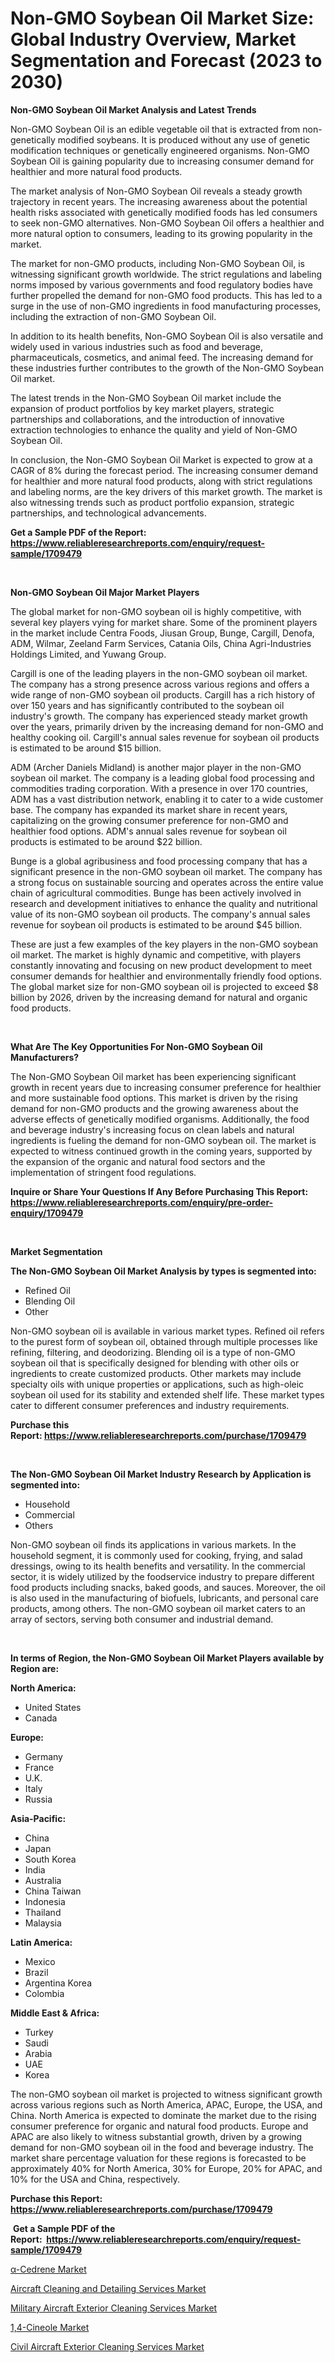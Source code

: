 <p><h1>Non-GMO Soybean Oil Market Size: Global Industry Overview, Market Segmentation and Forecast (2023 to 2030)</h1></p><p><strong>Non-GMO Soybean Oil Market Analysis and Latest Trends</strong></p>
<p><p>Non-GMO Soybean Oil is an edible vegetable oil that is extracted from non-genetically modified soybeans. It is produced without any use of genetic modification techniques or genetically engineered organisms. Non-GMO Soybean Oil is gaining popularity due to increasing consumer demand for healthier and more natural food products.</p><p>The market analysis of Non-GMO Soybean Oil reveals a steady growth trajectory in recent years. The increasing awareness about the potential health risks associated with genetically modified foods has led consumers to seek non-GMO alternatives. Non-GMO Soybean Oil offers a healthier and more natural option to consumers, leading to its growing popularity in the market.</p><p>The market for non-GMO products, including Non-GMO Soybean Oil, is witnessing significant growth worldwide. The strict regulations and labeling norms imposed by various governments and food regulatory bodies have further propelled the demand for non-GMO food products. This has led to a surge in the use of non-GMO ingredients in food manufacturing processes, including the extraction of non-GMO Soybean Oil.</p><p>In addition to its health benefits, Non-GMO Soybean Oil is also versatile and widely used in various industries such as food and beverage, pharmaceuticals, cosmetics, and animal feed. The increasing demand for these industries further contributes to the growth of the Non-GMO Soybean Oil market.</p><p>The latest trends in the Non-GMO Soybean Oil market include the expansion of product portfolios by key market players, strategic partnerships and collaborations, and the introduction of innovative extraction technologies to enhance the quality and yield of Non-GMO Soybean Oil.</p><p>In conclusion, the Non-GMO Soybean Oil Market is expected to grow at a CAGR of 8% during the forecast period. The increasing consumer demand for healthier and more natural food products, along with strict regulations and labeling norms, are the key drivers of this market growth. The market is also witnessing trends such as product portfolio expansion, strategic partnerships, and technological advancements.</p></p>
<p><strong>Get a Sample PDF of the Report:&nbsp; <a href="https://www.reliableresearchreports.com/enquiry/request-sample/1709479">https://www.reliableresearchreports.com/enquiry/request-sample/1709479</a></strong></p>
<p>&nbsp;</p>
<p><strong>Non-GMO Soybean Oil Major Market Players</strong></p>
<p><p>The global market for non-GMO soybean oil is highly competitive, with several key players vying for market share. Some of the prominent players in the market include Centra Foods, Jiusan Group, Bunge, Cargill, Denofa, ADM, Wilmar, Zeeland Farm Services, Catania Oils, China Agri-Industries Holdings Limited, and Yuwang Group.</p><p>Cargill is one of the leading players in the non-GMO soybean oil market. The company has a strong presence across various regions and offers a wide range of non-GMO soybean oil products. Cargill has a rich history of over 150 years and has significantly contributed to the soybean oil industry's growth. The company has experienced steady market growth over the years, primarily driven by the increasing demand for non-GMO and healthy cooking oil. Cargill's annual sales revenue for soybean oil products is estimated to be around $15 billion.</p><p>ADM (Archer Daniels Midland) is another major player in the non-GMO soybean oil market. The company is a leading global food processing and commodities trading corporation. With a presence in over 170 countries, ADM has a vast distribution network, enabling it to cater to a wide customer base. The company has expanded its market share in recent years, capitalizing on the growing consumer preference for non-GMO and healthier food options. ADM's annual sales revenue for soybean oil products is estimated to be around $22 billion.</p><p>Bunge is a global agribusiness and food processing company that has a significant presence in the non-GMO soybean oil market. The company has a strong focus on sustainable sourcing and operates across the entire value chain of agricultural commodities. Bunge has been actively involved in research and development initiatives to enhance the quality and nutritional value of its non-GMO soybean oil products. The company's annual sales revenue for soybean oil products is estimated to be around $45 billion.</p><p>These are just a few examples of the key players in the non-GMO soybean oil market. The market is highly dynamic and competitive, with players constantly innovating and focusing on new product development to meet consumer demands for healthier and environmentally friendly food options. The global market size for non-GMO soybean oil is projected to exceed $8 billion by 2026, driven by the increasing demand for natural and organic food products.</p></p>
<p>&nbsp;</p>
<p><strong>What Are The Key Opportunities For Non-GMO Soybean Oil Manufacturers?</strong></p>
<p><p>The Non-GMO Soybean Oil market has been experiencing significant growth in recent years due to increasing consumer preference for healthier and more sustainable food options. This market is driven by the rising demand for non-GMO products and the growing awareness about the adverse effects of genetically modified organisms. Additionally, the food and beverage industry's increasing focus on clean labels and natural ingredients is fueling the demand for non-GMO soybean oil. The market is expected to witness continued growth in the coming years, supported by the expansion of the organic and natural food sectors and the implementation of stringent food regulations.</p></p>
<p><strong>Inquire or Share Your Questions If Any Before Purchasing This Report: <a href="https://www.reliableresearchreports.com/enquiry/pre-order-enquiry/1709479">https://www.reliableresearchreports.com/enquiry/pre-order-enquiry/1709479</a></strong></p>
<p>&nbsp;</p>
<p><strong>Market Segmentation</strong></p>
<p><strong>The Non-GMO Soybean Oil Market Analysis by types is segmented into:</strong></p>
<p><ul><li>Refined Oil</li><li>Blending Oil</li><li>Other</li></ul></p>
<p><p>Non-GMO soybean oil is available in various market types. Refined oil refers to the purest form of soybean oil, obtained through multiple processes like refining, filtering, and deodorizing. Blending oil is a type of non-GMO soybean oil that is specifically designed for blending with other oils or ingredients to create customized products. Other markets may include specialty oils with unique properties or applications, such as high-oleic soybean oil used for its stability and extended shelf life. These market types cater to different consumer preferences and industry requirements.</p></p>
<p><strong>Purchase this Report:&nbsp;<a href="https://www.reliableresearchreports.com/purchase/1709479">https://www.reliableresearchreports.com/purchase/1709479</a></strong></p>
<p>&nbsp;</p>
<p><strong>The Non-GMO Soybean Oil Market Industry Research by Application is segmented into:</strong></p>
<p><ul><li>Household</li><li>Commercial</li><li>Others</li></ul></p>
<p><p>Non-GMO soybean oil finds its applications in various markets. In the household segment, it is commonly used for cooking, frying, and salad dressings, owing to its health benefits and versatility. In the commercial sector, it is widely utilized by the foodservice industry to prepare different food products including snacks, baked goods, and sauces. Moreover, the oil is also used in the manufacturing of biofuels, lubricants, and personal care products, among others. The non-GMO soybean oil market caters to an array of sectors, serving both consumer and industrial demand.</p></p>
<p>&nbsp;</p>
<p><strong>In terms of Region, the Non-GMO Soybean Oil Market Players available by Region are:</strong></p>
<p>
    <p> <strong> North America: </strong>
        <ul>
            <li>United States</li>
            <li>Canada</li>
        </ul>
        </p> 
    <p> <strong> Europe: </strong>
        <ul>
            <li>Germany</li>
            <li>France</li>
            <li>U.K.</li>
            <li>Italy</li>
            <li>Russia</li>
        </ul>
        </p> 
    <p> <strong> Asia-Pacific: </strong>
        <ul>
            <li>China</li>
            <li>Japan</li>
            <li>South Korea</li>
            <li>India</li>
            <li>Australia</li>
            <li>China Taiwan</li>
            <li>Indonesia</li>
            <li>Thailand</li>
            <li>Malaysia</li>
        </ul>
        </p> 
    <p> <strong> Latin America: </strong>
        <ul>
            <li>Mexico</li>
            <li>Brazil</li>
            <li>Argentina Korea</li>
            <li>Colombia</li>
        </ul>
        </p> 
    <p> <strong> Middle East & Africa: </strong>
        <ul>
            <li>Turkey</li>
            <li>Saudi</li>
            <li>Arabia</li>
            <li>UAE</li>
            <li>Korea</li>
        </ul>
    </p>
    </p>
<p><p>The non-GMO soybean oil market is projected to witness significant growth across various regions such as North America, APAC, Europe, the USA, and China. North America is expected to dominate the market due to the rising consumer preference for organic and natural food products. Europe and APAC are also likely to witness substantial growth, driven by a growing demand for non-GMO soybean oil in the food and beverage industry. The market share percentage valuation for these regions is forecasted to be approximately 40% for North America, 30% for Europe, 20% for APAC, and 10% for the USA and China, respectively.</p></p>
<p><strong>Purchase this Report: <a href="https://www.reliableresearchreports.com/purchase/1709479">https://www.reliableresearchreports.com/purchase/1709479</a></strong></p>
<p>&nbsp;<strong>Get a Sample PDF of the Report:&nbsp;&nbsp;<a href="https://www.reliableresearchreports.com/enquiry/request-sample/1709479">https://www.reliableresearchreports.com/enquiry/request-sample/1709479</a></strong></p>
<p><strong></strong></p>
<p><p><a href="https://github.com/deliacustodio40/Market-Research-Report-List-1/blob/main/a-cedrene-market.md">α-Cedrene Market</a></p><p><a href="https://medium.com/@andem140256/aircraft-cleaning-and-detailing-services-market-size-cagr-trends-2024-2030-74c2f96c1f5a">Aircraft Cleaning and Detailing Services Market</a></p><p><a href="https://medium.com/@rosm15203/military-aircraft-exterior-cleaning-services-market-analysis-and-sze-forecasted-for-period-from-ef12b68cb1e1">Military Aircraft Exterior Cleaning Services Market</a></p><p><a href="https://github.com/maliyahmorrow6654/Market-Research-Report-List-1/blob/main/14-cineole-market.md">1,4-Cineole Market</a></p><p><a href="https://medium.com/@mariad13206/civil-aircraft-exterior-cleaning-services-market-trends-forecast-and-competitive-analysis-to-47de5371f52d">Civil Aircraft Exterior Cleaning Services Market</a></p></p>